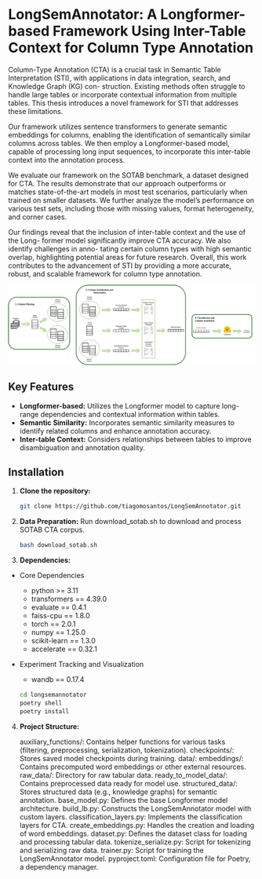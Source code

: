 # LongSemAnnotator: A Longformer-based Framework Using Inter-Table Context for Column Type Annotation

Column-Type Annotation (CTA) is a crucial task in Semantic Table Interpretation (STI), with applications in data integration, search, and Knowledge Graph (KG) con- struction. Existing methods often struggle to handle large tables or incorporate contextual information from multiple tables. This thesis introduces a novel framework for STI that addresses these limitations.

Our framework utilizes sentence transformers to generate semantic embeddings for columns, enabling the identification of semantically similar columns across tables. We then employ a Longformer-based model, capable of processing long input sequences, to incorporate this inter-table context into the annotation process.

We evaluate our framework on the SOTAB benchmark, a dataset designed for CTA. The results demonstrate that our approach outperforms or matches state-of-the-art models in most test scenarios, particularly when trained on smaller datasets. We further analyze the model’s performance on various test sets, including those with missing values, format heterogeneity, and corner cases.

Our findings reveal that the inclusion of inter-table context and the use of the Long- former model significantly improve CTA accuracy. We also identify challenges in anno- tating certain column types with high semantic overlap, highlighting potential areas for future research. Overall, this work contributes to the advancement of STI by providing a more accurate, robust, and scalable framework for column type annotation.

![My Image](images/overview.png)

## Key Features

* **Longformer-based:** Utilizes the Longformer model to capture long-range dependencies and contextual information within tables.
* **Semantic Similarity:** Incorporates semantic similarity measures to identify related columns and enhance annotation accuracy.
* **Inter-table Context:** Considers relationships between tables to improve disambiguation and annotation quality.

## Installation

1. **Clone the repository:**

   ```bash
   git clone https://github.com/tiagomosantos/LongSemAnnotator.git
   
2. **Data Preparation:**
   Run download_sotab.sh to download and process SOTAB CTA corpus.
   ```bash
   bash download_sotab.sh

3. **Dependencies:**
* Core Dependencies
  * python >= 3.11
  * transformers == 4.39.0
  * evaluate == 0.4.1
  * faiss-cpu == 1.8.0
  * torch == 2.0.1
  * numpy == 1.25.0
  * scikit-learn == 1.3.0
  * accelerate == 0.32.1
* Experiment Tracking and Visualization
  * wandb == 0.17.4 

   ```bash
   cd longsemannotator
   poetry shell
   poetry install

4. **Project Structure:**

   auxiliary_functions/: Contains helper functions for various tasks (filtering, preprocessing, serialization, tokenization).
checkpoints/: Stores saved model checkpoints during training.
data/:
    embeddings/: Contains precomputed word embeddings or other external resources.
    raw_data/: Directory for raw tabular data.
    ready_to_model_data/: Contains preprocessed data ready for model use.
    structured_data/: Stores structured data (e.g., knowledge graphs) for semantic annotation.
base_model.py: Defines the base Longformer model architecture.
build_lb.py: Constructs the LongSemAnnotator model with custom layers.
classification_layers.py: Implements the classification layers for CTA.
create_embeddings.py: Handles the creation and loading of word embeddings.
dataset.py: Defines the dataset class for loading and processing tabular data.
tokenize_serialize.py: Script for tokenizing and serializing raw data.
trainer.py: Script for training the LongSemAnnotator model.
pyproject.toml: Configuration file for Poetry, a dependency manager.
